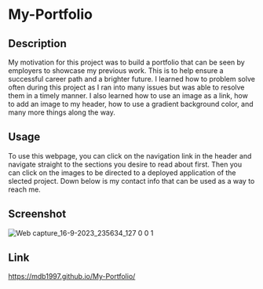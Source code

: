 # My-Portfolio

## Description

My motivation for this project was to build a portfolio that can be seen by employers to showcase my previous work. This is to help ensure a successful career path and a brighter future. I learned how to problem solve often during this project as I ran into many issues but was able to resolve them in a timely manner. I also learned how to use an image as a link, how to add an image to my header, how to use a gradient background color, and many more things along the way.

## Usage

To use this webpage, you can click on the navigation link in the header and navigate straight to the sections you desire to read about first. Then you can click on the images to be directed to a deployed application of the slected project. Down below is my contact info that can be used as a way to reach me. 

## Screenshot

![Web capture_16-9-2023_235634_127 0 0 1](https://github.com/mdb1997/My-Portfolio/assets/140769684/f6281117-a09f-4d93-9560-77e874d706d2)

## Link

https://mdb1997.github.io/My-Portfolio/
